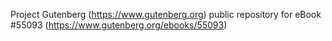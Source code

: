 Project Gutenberg (https://www.gutenberg.org) public repository for
eBook #55093 (https://www.gutenberg.org/ebooks/55093)
